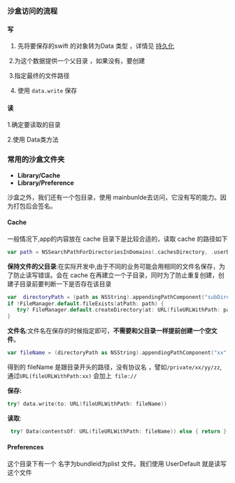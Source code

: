 ### 沙盒访问的流程

#### **写**

1. 先将要保存的swift 的对象转为Data 类型 ，详情见 [持久化](持久化.md)

​	 2.为这个数据提供一个父目录 ，如果没有，要创建

​	 3.指定最终的文件路径

4. 使用 `data.write` 保存

#### 读

  1.确定要读取的目录

  2.使用 Data类方法

### 常用的沙盒文件夹

- **Library/Cache**
- **Library/Preference**

沙盒之外，我们还有一个包目录，使用 mainbunlde去访问，它没有写的能力。因为打包后会签名。

#### Cache

一般情况下,app的内容放在 cache 目录下是比较合适的，读取 cache 的路径如下

```swift
var path = NSSearchPathForDirectoriesInDomains(.cachesDirectory, .userDomainMask, true).first
```

**保持文件的父目录**:在实际开发中,由于不同的业务可能会用相同的文件名保存，为了防止读写错误。会在 cache 在再建立一个子目录，同时为了防止重复创建，创建子目录前要判断一下是否存在该目录

```swift
var  directoryPath = (path as NSString).appendingPathComponent("subDirectory")
if !FileManager.default.fileExists(atPath: path) {
   try? FileManager.default.createDirectory(at: URL(fileURLWithPath: path), withIntermediateDirectories: true)
}
```

**文件名**:文件名在保存的时候指定即可，**不需要和父目录一样提前创建一个空文件**。

```swift
var fileName = (directoryPath as NSString).appendingPathComponent("xx")
```

得到的 fileName 是跟目录开头的路径，没有协议名 ，譬如`/private/xx/yy/zz`,通过`URL(fileURLWithPath:xx)` 会加上` file://`

**保存:**

```swift
try? data.write(to: URL(fileURLWithPath: fileName))
```

**读取**:

```swift
 try? Data(contentsOf: URL(fileURLWithPath: fileName)) else { return }
```

#### Preferences

这个目录下有一个 名字为bundleid为plist 文件。我们使用 UserDefault 就是读写这个文件

